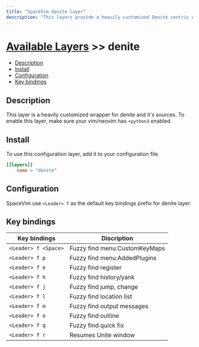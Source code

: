```yaml
---
title: "SpaceVim denite layer"
description: "This layers provide a heavily customized Denite centric work-flow"
---
```


# [Available Layers](../) >> denite

<!-- vim-markdown-toc GFM -->

- [Description](#description)
- [Install](#install)
- [Configuration](#configuration)
- [Key bindings](#key-bindings)

<!-- vim-markdown-toc -->

## Description

This layer is a heavily customized wrapper for denite and it's sources.
To enable this layer, make sure your vim/neovim has `+python3` enabled.

## Install

To use this configuration layer, add it to your configuration file.

```toml
[[layers]]
    name = "denite"
```

## Configuration

SpaceVim use `<Leader> f` as the default key bindings prefix for denite layer.

## Key bindings

| Key bindings         | Discription                   |
| -------------------- | ----------------------------- |
| `<Leader> f <Space>` | Fuzzy find menu:CustomKeyMaps |
| `<Leader> f p`       | Fuzzy find menu:AddedPlugins  |
| `<Leader> f e`       | Fuzzy find register           |
| `<Leader> f h`       | Fuzzy find history/yank       |
| `<Leader> f j`       | Fuzzy find jump, change       |
| `<Leader> f l`       | Fuzzy find location list      |
| `<Leader> f m`       | Fuzzy find output messages    |
| `<Leader> f o`       | Fuzzy find outline            |
| `<Leader> f q`       | Fuzzy find quick fix          |
| `<Leader> f r`       | Resumes Unite window          |
